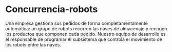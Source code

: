 # Concurrencia-robots
Una empresa gestiona sus pedidos de forma completamentamente automática: un grupo de robots recorren las naves de almacenaje y recogen los productos que componen cada pedido. Nuestro equipo de desarrollo es el responsable de programar el subsistema que controla el movimiento de los robots entre las naves.
